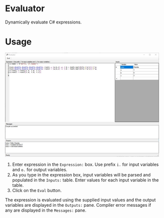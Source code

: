 # Evaluator
Dynamically evaluate C# expressions. 

# Usage
![](evaluator.jpg?raw=true)

1. Enter expression in the `Expression:` box. Use prefix `i.` for input variables and `o.` for output variables.
2. As you type in the expression box, input variables will be parsed and populated in the `Inputs:` table. Enter values for each input variable in the table.
3. Click on the `Eval` button.

The expression is evaluated using the supplied input values and the output variables are displayed in the `Outputs:` pane.
Compiler error messages if any are displayed in the `Messages:` pane.

